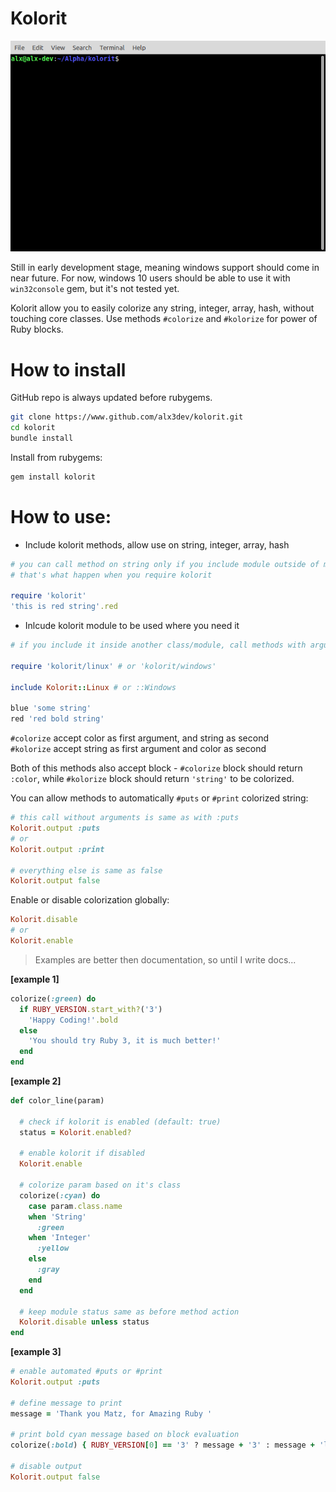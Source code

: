# Kolorit

![GIF Preview](demo.gif)

Still in early development stage, meaning windows support should come in near future.
For now, windows 10 users should be able to use it with `win32console` gem, but it's not tested yet.

Kolorit allow you to easily colorize any string, integer, array, hash, without touching core classes.
Use methods `#colorize` and `#kolorize` for power of Ruby blocks.

# How to install

GitHub repo is always updated before rubygems.
```bash
git clone https://www.github.com/alx3dev/kolorit.git
cd kolorit
bundle install
```

Install from rubygems:
```bash
gem install kolorit
```

# How to use:

 - Include kolorit methods, allow use on string, integer, array, hash

```ruby
# you can call method on string only if you include module outside of main namespace.
# that's what happen when you require kolorit

require 'kolorit'
'this is red string'.red

```

 - Inlcude kolorit module to be used where you need it

```ruby
# if you include it inside another class/module, call methods with arguments

require 'kolorit/linux' # or 'kolorit/windows'

include Kolorit::Linux # or ::Windows

blue 'some string'
red 'red bold string'
```

`#colorize` accept color as first argument, and string as second  
`#kolorize` accept string as first argument and color as second

Both of this methods also accept block - `#colorize` block should return `:color`,
while `#kolorize` block should return `'string'` to be colorized.

You can allow methods to automatically `#puts` or `#print` colorized string:

```ruby
# this call without arguments is same as with :puts
Kolorit.output :puts
# or
Kolorit.output :print

# everything else is same as false
Kolorit.output false
```

Enable or disable colorization globally:

```ruby
Kolorit.disable
# or
Kolorit.enable
```

 > Examples are better then documentation, so until I write docs...

**[example 1]**
```ruby
colorize(:green) do
  if RUBY_VERSION.start_with?('3')
    'Happy Coding!'.bold
  else
    'You should try Ruby 3, it is much better!'
  end
end
```

**[example 2]**
```ruby
def color_line(param)

  # check if kolorit is enabled (default: true)
  status = Kolorit.enabled?

  # enable kolorit if disabled
  Kolorit.enable

  # colorize param based on it's class
  colorize(:cyan) do
    case param.class.name
    when 'String'
      :green
    when 'Integer'
      :yellow
    else
      :gray
    end
  end

  # keep module status same as before method action
  Kolorit.disable unless status
end
```

**[example 3]**
```ruby
# enable automated #puts or #print
Kolorit.output :puts

# define message to print
message = 'Thank you Matz, for Amazing Ruby '

# print bold cyan message based on block evaluation
colorize(:bold) { RUBY_VERSION[0] == '3' ? message + '3' : message + 'language'}.cyan

# disable output
Kolorit.output false
```
